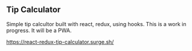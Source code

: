 ## Tip Calculator

Simple tip calcultor built with react, redux, using hooks. This is a work in progress. It will be a PWA.

https://react-redux-tip-calculator.surge.sh/